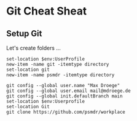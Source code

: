 # Git Cheat Sheat

## Setup Git

Let's create folders ...

    set-location $env:UserProfile
    new-item -name git -itemtype directory
    set-location git
    new-item -name psmdr -itemtype directory

    git config --global user.name "Max Droege"
    git config --global user.email mail@mdroege.de
    git config --global init.defaultBranch main
    set-location $env:Userprofile
    set-location Git
    git clone https://github.com/psmdr/workplace

